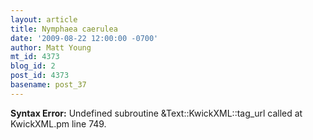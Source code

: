 ```yaml
---
layout: article
title: Nymphaea caerulea
date: '2009-08-22 12:00:00 -0700'
author: Matt Young
mt_id: 4373
blog_id: 2
post_id: 4373
basename: post_37
---
```

<p><strong>Syntax Error:</strong> Undefined subroutine &Text::KwickXML::tag_url called at KwickXML.pm line 749.
</p>
